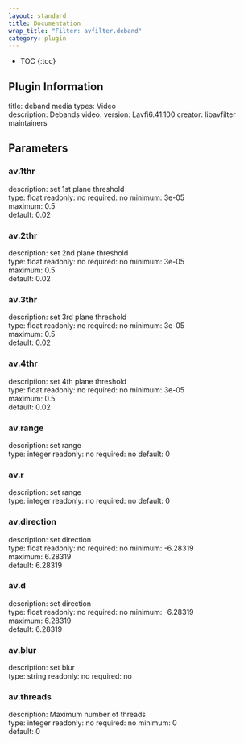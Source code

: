 ```yaml
---
layout: standard
title: Documentation
wrap_title: "Filter: avfilter.deband"
category: plugin
---
```

* TOC
{:toc}

## Plugin Information

title: deband
media types:
Video  
description: Debands video.
version: Lavfi6.41.100
creator: libavfilter maintainers

## Parameters

### av.1thr

description:
set 1st plane threshold  
type: float
readonly: no
required: no
minimum: 3e-05  
maximum: 0.5  
default: 0.02  

### av.2thr

description:
set 2nd plane threshold  
type: float
readonly: no
required: no
minimum: 3e-05  
maximum: 0.5  
default: 0.02  

### av.3thr

description:
set 3rd plane threshold  
type: float
readonly: no
required: no
minimum: 3e-05  
maximum: 0.5  
default: 0.02  

### av.4thr

description:
set 4th plane threshold  
type: float
readonly: no
required: no
minimum: 3e-05  
maximum: 0.5  
default: 0.02  

### av.range

description:
set range  
type: integer
readonly: no
required: no
default: 0  

### av.r

description:
set range  
type: integer
readonly: no
required: no
default: 0  

### av.direction

description:
set direction  
type: float
readonly: no
required: no
minimum: -6.28319  
maximum: 6.28319  
default: 6.28319  

### av.d

description:
set direction  
type: float
readonly: no
required: no
minimum: -6.28319  
maximum: 6.28319  
default: 6.28319  

### av.blur

description:
set blur  
type: string
readonly: no
required: no

### av.threads

description:
Maximum number of threads  
type: integer
readonly: no
required: no
minimum: 0  
default: 0  

